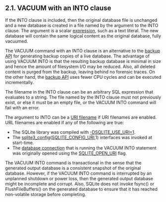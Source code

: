 ## 2\.1\. VACUUM with an INTO clause


If the INTO clause is included, then the original database file is
unchanged and a new database is created in a file named by the
argument to the INTO clause.
The argument is a scalar [expression](lang_expr.html), such as a text literal.
The new database will contain the same
logical content as the original database, fully vacuumed.




The VACUUM command with an INTO clause is an alternative to the
[backup API](backup.html) for generating backup copies of a live database.
The advantage of using VACUUM INTO is that the resulting backup
database is minimal in size and hence the amount of filesystem
I/O may be reduced. Also, all deleted content is purged from the
backup, leaving behind no forensic traces. On the other hand,
the [backup API](backup.html) uses fewer CPU cycles and can be executed
incrementally.




The filename in the INTO clause can be an arbitrary SQL expression
that evaluates to a string.
The file named by the INTO clause must not previously exist, or
else it must be an empty file, or the VACUUM INTO command will
fail with an error.




The argument to INTO can be a [URI filename](uri.html) if URI filenames
are enabled.
URL filenames are enabled if any of the following are true:


* The SQLite library was compiled with [\-DSQLITE\_USE\_URI\=1](compile.html#use_uri).
* The [sqlite3\_config](c3ref/config.html)([SQLITE\_CONFIG\_URI](c3ref/c_config_covering_index_scan.html#sqliteconfiguri),1\) interfaces was
 invoked at start\-time.
* The [database connection](c3ref/sqlite3.html) that is running the VACUUM INTO
 statement was originally opened using the
 [SQLITE\_OPEN\_URI](c3ref/c_open_autoproxy.html) flag.



The VACUUM INTO command is transactional in the sense that
the generated output database is a consistent snapshot of the
original database. However, if the VACUUM INTO command is
interrupted by an unplanned shutdown or power loss, then
the generated output database might be incomplete and corrupt.
Also, SQLite does not invoke fsync() or FlushFileBuffers()
on the generated database to ensure that it has reached
non\-volatile storage before completing.





